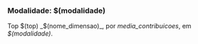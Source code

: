 ### Modalidade: $(modalidade)

<!--Média de Contribuições-->
Top $(top) _$(nome_dimensao)_, por _media_contribuicoes_, em _$(modalidade)_.
